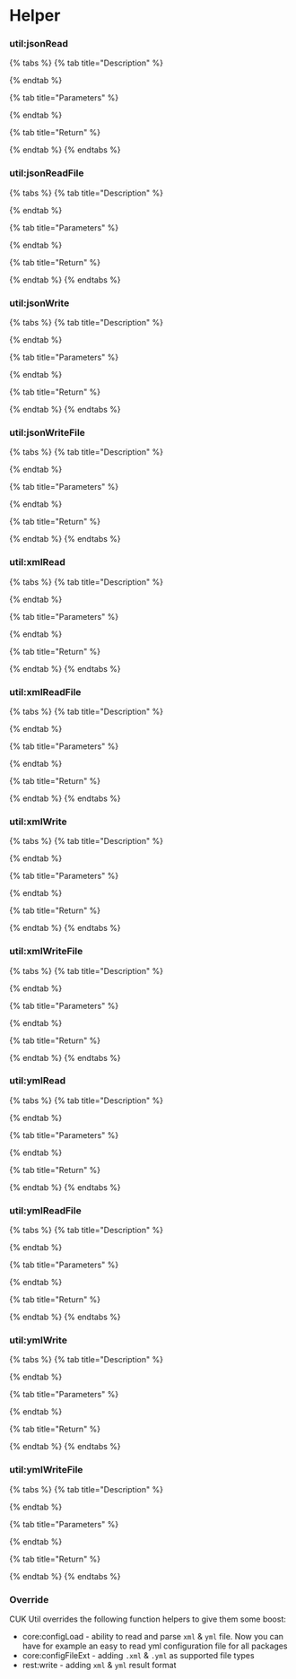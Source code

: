 # Helper

### util:jsonRead

{% tabs %}
{% tab title="Description" %}

{% endtab %}

{% tab title="Parameters" %}

{% endtab %}

{% tab title="Return" %}

{% endtab %}
{% endtabs %}

### util:jsonReadFile

{% tabs %}
{% tab title="Description" %}

{% endtab %}

{% tab title="Parameters" %}

{% endtab %}

{% tab title="Return" %}

{% endtab %}
{% endtabs %}

### util:jsonWrite

{% tabs %}
{% tab title="Description" %}

{% endtab %}

{% tab title="Parameters" %}

{% endtab %}

{% tab title="Return" %}

{% endtab %}
{% endtabs %}

### util:jsonWriteFile

{% tabs %}
{% tab title="Description" %}

{% endtab %}

{% tab title="Parameters" %}

{% endtab %}

{% tab title="Return" %}

{% endtab %}
{% endtabs %}

### util:xmlRead

{% tabs %}
{% tab title="Description" %}

{% endtab %}

{% tab title="Parameters" %}

{% endtab %}

{% tab title="Return" %}

{% endtab %}
{% endtabs %}

### util:xmlReadFile

{% tabs %}
{% tab title="Description" %}

{% endtab %}

{% tab title="Parameters" %}

{% endtab %}

{% tab title="Return" %}

{% endtab %}
{% endtabs %}

### util:xmlWrite

{% tabs %}
{% tab title="Description" %}

{% endtab %}

{% tab title="Parameters" %}

{% endtab %}

{% tab title="Return" %}

{% endtab %}
{% endtabs %}

### util:xmlWriteFile

{% tabs %}
{% tab title="Description" %}

{% endtab %}

{% tab title="Parameters" %}

{% endtab %}

{% tab title="Return" %}

{% endtab %}
{% endtabs %}

### util:ymlRead

{% tabs %}
{% tab title="Description" %}

{% endtab %}

{% tab title="Parameters" %}

{% endtab %}

{% tab title="Return" %}

{% endtab %}
{% endtabs %}

### util:ymlReadFile

{% tabs %}
{% tab title="Description" %}

{% endtab %}

{% tab title="Parameters" %}

{% endtab %}

{% tab title="Return" %}

{% endtab %}
{% endtabs %}

### util:ymlWrite

{% tabs %}
{% tab title="Description" %}

{% endtab %}

{% tab title="Parameters" %}

{% endtab %}

{% tab title="Return" %}

{% endtab %}
{% endtabs %}

### util:ymlWriteFile

{% tabs %}
{% tab title="Description" %}

{% endtab %}

{% tab title="Parameters" %}

{% endtab %}

{% tab title="Return" %}

{% endtab %}
{% endtabs %}

### Override

CUK Util overrides the following function helpers to give them some boost:

* core:configLoad - ability to read and parse `xml` & `yml` file. Now you can have for example an easy to read yml configuration file for all packages
* core:configFileExt - adding `.xml` & `.yml` as supported file types
* rest:write - adding `xml` & `yml` result format



